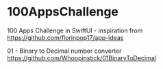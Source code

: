 # 100AppsChallenge
100 Apps Challenge in SwiftUI - inspiration from https://github.com/florinpop17/app-ideas

01 - Binary to Decimal number converter
https://github.com/Whoopinstick/01BinaryToDecimal
